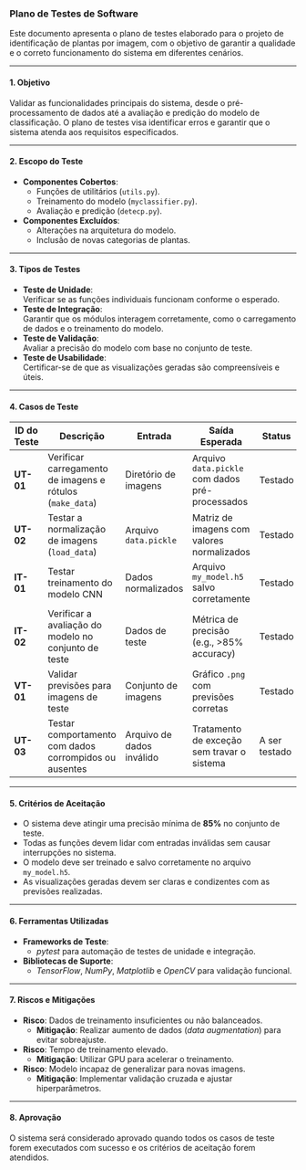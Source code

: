 ### Plano de Testes de Software  

Este documento apresenta o plano de testes elaborado para o projeto de identificação de plantas por imagem, com o objetivo de garantir a qualidade e o correto funcionamento do sistema em diferentes cenários.

---

#### **1. Objetivo**  
Validar as funcionalidades principais do sistema, desde o pré-processamento de dados até a avaliação e predição do modelo de classificação. O plano de testes visa identificar erros e garantir que o sistema atenda aos requisitos especificados.

---

#### **2. Escopo do Teste**  
- **Componentes Cobertos**:  
  - Funções de utilitários (`utils.py`).  
  - Treinamento do modelo (`myclassifier.py`).  
  - Avaliação e predição (`detecp.py`).  
- **Componentes Excluídos**:  
  - Alterações na arquitetura do modelo.  
  - Inclusão de novas categorias de plantas.

---

#### **3. Tipos de Testes**  
- **Teste de Unidade**:  
  Verificar se as funções individuais funcionam conforme o esperado.  
- **Teste de Integração**:  
  Garantir que os módulos interagem corretamente, como o carregamento de dados e o treinamento do modelo.  
- **Teste de Validação**:  
  Avaliar a precisão do modelo com base no conjunto de teste.  
- **Teste de Usabilidade**:  
  Certificar-se de que as visualizações geradas são compreensíveis e úteis.  

---

#### **4. Casos de Teste**

| **ID do Teste** | **Descrição**                                                   | **Entrada**              | **Saída Esperada**                                           | **Status** |
|------------------|-----------------------------------------------------------------|--------------------------|-------------------------------------------------------------|------------|
| **UT-01**        | Verificar carregamento de imagens e rótulos (`make_data`)       | Diretório de imagens     | Arquivo `data.pickle` com dados pré-processados             | Testado |
| **UT-02**        | Testar a normalização de imagens (`load_data`)                 | Arquivo `data.pickle`    | Matriz de imagens com valores normalizados                 | Testado |
| **IT-01**        | Testar treinamento do modelo CNN                               | Dados normalizados       | Arquivo `my_model.h5` salvo corretamente                   | Testado |
| **IT-02**        | Verificar a avaliação do modelo no conjunto de teste           | Dados de teste           | Métrica de precisão (e.g., >85% accuracy)                  | Testado |
| **VT-01**        | Validar previsões para imagens de teste                        | Conjunto de imagens      | Gráfico `.png` com previsões corretas                | Testado |
| **UT-03**        | Testar comportamento com dados corrompidos ou ausentes         | Arquivo de dados inválido| Tratamento de exceção sem travar o sistema                 | A ser testado |

---

#### **5. Critérios de Aceitação**
- O sistema deve atingir uma precisão mínima de **85%** no conjunto de teste.  
- Todas as funções devem lidar com entradas inválidas sem causar interrupções no sistema.  
- O modelo deve ser treinado e salvo corretamente no arquivo `my_model.h5`.  
- As visualizações geradas devem ser claras e condizentes com as previsões realizadas.  

---

#### **6. Ferramentas Utilizadas**
- **Frameworks de Teste**:  
  - *pytest* para automação de testes de unidade e integração.  
- **Bibliotecas de Suporte**:  
  - *TensorFlow*, *NumPy*, *Matplotlib* e *OpenCV* para validação funcional.  

---

#### **7. Riscos e Mitigações**
- **Risco**: Dados de treinamento insuficientes ou não balanceados.  
  - **Mitigação**: Realizar aumento de dados (*data augmentation*) para evitar sobreajuste.  
- **Risco**: Tempo de treinamento elevado.  
  - **Mitigação**: Utilizar GPU para acelerar o treinamento.  
- **Risco**: Modelo incapaz de generalizar para novas imagens.  
  - **Mitigação**: Implementar validação cruzada e ajustar hiperparâmetros.  

---

#### **8. Aprovação**
O sistema será considerado aprovado quando todos os casos de teste forem executados com sucesso e os critérios de aceitação forem atendidos.
